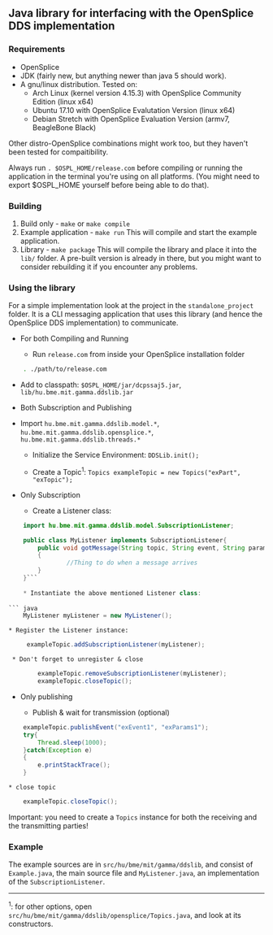 ## Java library for interfacing with the OpenSplice DDS implementation

### Requirements

* OpenSplice
* JDK (fairly new, but anything newer than java 5 should work).
* A gnu/linux distribution. Tested on:
    * Arch Linux (kernel version 4.15.3) with OpenSplice Community Edition (linux x64)
    * Ubuntu 17.10 with OpenSplice Evalutation Version (linux x64)
    * Debian Stretch with OpenSplice Evaluation Version (armv7, BeagleBone Black)
    
Other distro-OpenSplice combinations might work too, but they haven't been tested for compaitibility.

Always run `. $OSPL_HOME/release.com` before compiling or running the application in the terminal you're using on all platforms. (You might need to export $OSPL_HOME yourself before being able to do that).

### Building

1. Build only - `make` or `make compile`
2. Example application - `make run`
This will compile and start the example application.
3. Library - `make package`
This will compile the library and place it into the `lib/` folder.
A pre-built version is already in there, but you might want to consider rebuilding it if you encounter any problems.

### Using the library

For a simple implementation look at the project in the `standalone_project` folder. It is a CLI messaging application that uses this library (and hence the OpenSplice DDS implementation) to communicate.


* For both Compiling and Running

    * Run `release.com` from inside your OpenSplice installation folder
    
``` bash
    . ./path/to/release.com
```
    
   * Add to classpath: `$OSPL_HOME/jar/dcpssaj5.jar`, `lib/hu.bme.mit.gamma.ddslib.jar`

* Both Subscription and Publishing
* Import `hu.bme.mit.gamma.ddslib.model.*`, `hu.bme.mit.gamma.ddslib.opensplice.*`, `hu.bme.mit.gamma.ddslib.threads.*`

    * Initialize the Service Environment:
    `DDSLib.init();`
    
    * Create a Topic<sup>1</sup>: `Topics exampleTopic = new Topics("exPart", "exTopic");`
    
* Only Subscription

    * Create a Listener class:

``` java
    import hu.bme.mit.gamma.ddslib.model.SubscriptionListener;

    public class MyListener implements SubscriptionListener{
        public void gotMessage(String topic, String event, String params)
        {
                //Thing to do when a message arrives
        }
    }```
    
    * Instantiate the above mentioned Listener class:
    
``` java
    MyListener myListener = new MyListener();              
```
    
    * Register the Listener instance:
    
``` java
     exampleTopic.addSubscriptionListener(myListener); 
 ```
     
     * Don't forget to unregister & close
    
``` java
        exampleTopic.removeSubscriptionListener(myListener);
        exampleTopic.closeTopic();  
```
    
* Only publishing
    
    * Publish & wait for transmission (optional)
    
``` java
    exampleTopic.publishEvent("exEvent1", "exParams1");
    try{
        Thread.sleep(1000);
    }catch(Exception e)
    {
        e.printStackTrace();
    }
```
    
    * close topic
    
``` java
    exampleTopic.closeTopic();  
```

Important: you need to create a `Topics` instance for both the receiving and the transmitting parties! 

### Example
The example sources are in `src/hu/bme/mit/gamma/ddslib`, and consist of `Example.java`, the main source file and `MyListener.java`, an implementation of the `SubscriptionListener`.

***
<sup>1</sup>: for other options, open `src/hu/bme/mit/gamma/ddslib/opensplice/Topics.java`, and look at its constructors.